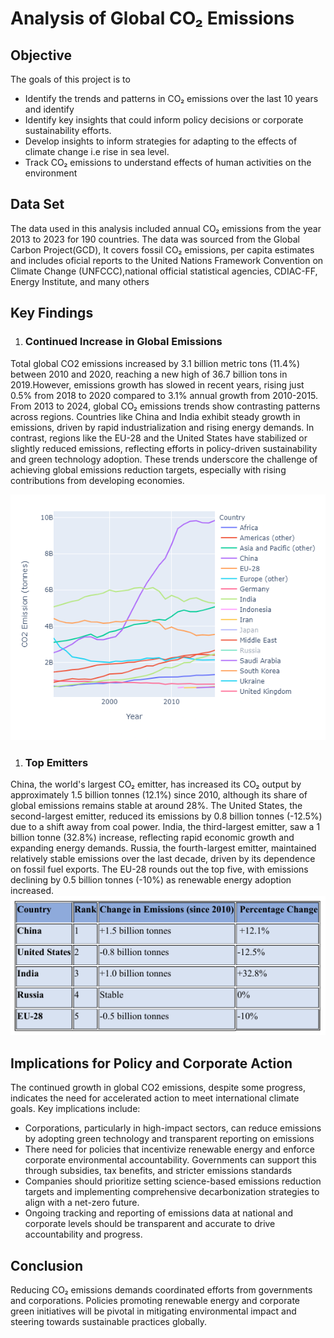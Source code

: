 <h1> Analysis of Global CO₂ Emissions  </h1>

<h2>   Objective  </h2>
The goals of this project is to

   - Identify the trends and patterns in CO₂ emissions over the last 10 years and identify 
   - Identify key insights that could inform policy decisions or corporate sustainability efforts.
   - Develop insights to inform strategies for adapting to the effects of climate change i.e rise in sea level.
   - Track CO₂ emissions to understand effects of human activities on the environment

<h2> Data Set </h2>

The data used in this analysis included annual CO₂ emissions from the year 2013 to 2023  for 190 countries. The data was sourced from the Global Carbon Project(GCD), It covers fossil CO₂ emissions, per capita estimates and includes oficial reports to the United Nations Framework Convention on Climate Change (UNFCCC),national official statistical agencies, CDIAC-FF, Energy Institute, and many others

<h2> Key Findings </h2>
  
   1.   <h3>Continued Increase in Global Emissions</h3>

Total global CO2 emissions increased by 3.1 billion metric tons (11.4%) between 2010 and 2020, reaching a new high of 36.7 billion tons in 2019.However, emissions growth has slowed in recent years, rising just 0.5% from 2018 to 2020 compared to 3.1% annual growth from 2010-2015.
From 2013 to 2024, global CO₂ emissions trends show contrasting patterns across regions. Countries like China and India exhibit steady growth in emissions, driven by rapid industrialization and rising energy demands. In contrast, regions like the EU-28 and the United States have stabilized or slightly reduced emissions, reflecting efforts in policy-driven sustainability and green technology adoption. These trends underscore the challenge of achieving global emissions reduction targets, especially with rising contributions from developing economies.
 
 ![Emission Line Chart](./visuals/emission_linechart.png)


  1.  <h3> Top Emitters </h3>

China, the world's largest CO₂ emitter, has increased its CO₂ output by approximately 1.5 billion tonnes (12.1%) since 2010, although its share of global emissions remains stable at around 28%. The United States, the second-largest emitter, reduced its emissions by 0.8 billion tonnes (-12.5%) due to a shift away from coal power. India, the third-largest emitter, saw a 1 billion tonne (32.8%) increase, reflecting rapid economic growth and expanding energy demands. Russia, the fourth-largest emitter, maintained relatively stable emissions over the last decade, driven by its dependence on fossil fuel exports. The EU-28 rounds out the top five, with emissions declining by 0.5 billion tonnes (-10%) as renewable energy adoption increased.
![Top Emitters](./visuals/top_emitters.png)


<h2>Implications for Policy and Corporate Action</h2>
The continued growth in global CO2 emissions, despite some progress, indicates the need for accelerated action to meet international climate goals. Key implications include:

 -  Corporations, particularly in high-impact sectors, can reduce emissions by adopting green technology and  transparent reporting on emissions
 -  There need for policies that incentivize renewable energy and enforce corporate environmental accountability. Governments can support this through subsidies, tax benefits, and stricter emissions standards
 -  Companies should prioritize setting science-based emissions reduction targets and implementing comprehensive decarbonization strategies to align with a net-zero future.
 -  Ongoing tracking and reporting of emissions data at national and corporate levels should be transparent and accurate to drive accountability and progress.

 <h2> Conclusion</h2>
Reducing CO₂ emissions demands coordinated efforts from governments and corporations. Policies promoting renewable energy and corporate green initiatives will be pivotal in mitigating environmental impact and steering towards sustainable practices globally.
